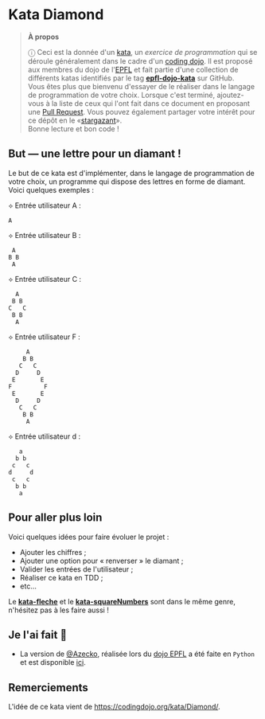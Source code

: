 # Kata Diamond

> **À propos**
>
> ⓘ Ceci est la donnée d'un [kata], un _exercice de programmation_ qui se
> déroule généralement dans le cadre d'un [coding dojo]. Il est proposé aux
> membres du dojo de l'[EPFL] et fait partie d'une collection de différents
> katas identifiés par le tag **[epfl-dojo-kata]** sur GitHub.  
> Vous êtes plus que bienvenu d'essayer de le réaliser dans le langage de
> programmation de votre choix. Lorsque c'est terminé, ajoutez-vous à la liste
> de ceux qui l'ont fait dans ce document en proposant une [Pull Request]. Vous
> pouvez également partager votre intérêt pour ce dépôt en le «[stargazant]».  
> Bonne lecture et bon code !

[kata]: https://fr.wikipedia.org/wiki/Coding_dojo#Kata
[coding dojo]: https://fr.wikipedia.org/wiki/Coding_dojo
[EPFL]: https://www.epfl.ch
[epfl-dojo-kata]: https://github.com/topics/epfl-dojo-kata
[Pull Request]: https://docs.github.com/en/pull-requests/collaborating-with-pull-requests/proposing-changes-to-your-work-with-pull-requests/about-pull-requests
[stargazant]: https://docs.github.com/en/get-started/exploring-projects-on-github/saving-repositories-with-stars


## But — une lettre pour un diamant !

Le but de ce kata est d'implémenter, dans le langage de programmation de votre
choix, un programme qui dispose des lettres en forme de diamant. Voici quelques
exemples :

⟡ Entrée utilisateur A :
```
A
```

⟡ Entrée utilisateur B :
```
 A
B B
 A
```

⟡ Entrée utilisateur C :
```
  A
 B B
C   C
 B B
  A
```

⟡ Entrée utilisateur F :
```
     A
    B B
   C   C
  D     D
 E       E
F         F
 E       E
  D     D
   C   C
    B B
     A
```

⟡ Entrée utilisateur d :
```
   a
  b b
 c   c
d     d
 c   c
  b b
   a
```


## Pour aller plus loin

Voici quelques idées pour faire évoluer le projet :
* Ajouter les chiffres ;
* Ajouter une option pour « renverser » le diamant ;
* Valider les entrées de l'utilisateur ;
* Réaliser ce kata en TDD ;
* etc...

Le **[kata-fleche](https://github.com/epfl-dojo/kata-fleche)** et le 
**[kata-squareNumbers](https://github.com/epfl-dojo/kata-squareNumbers)** sont
dans le même genre, n'hésitez pas à les faire aussi !


## Je l'ai fait 💪

* La version de [@Azecko](https://github.com/Azecko), réalisée lors du [dojo EPFL](https://github.com/epfl-dojo/) a été faite en `Python`
  et est disponible [ici](https://github.com/Azecko/kata-diamond).


## Remerciements

L'idée de ce kata vient de https://codingdojo.org/kata/Diamond/.
